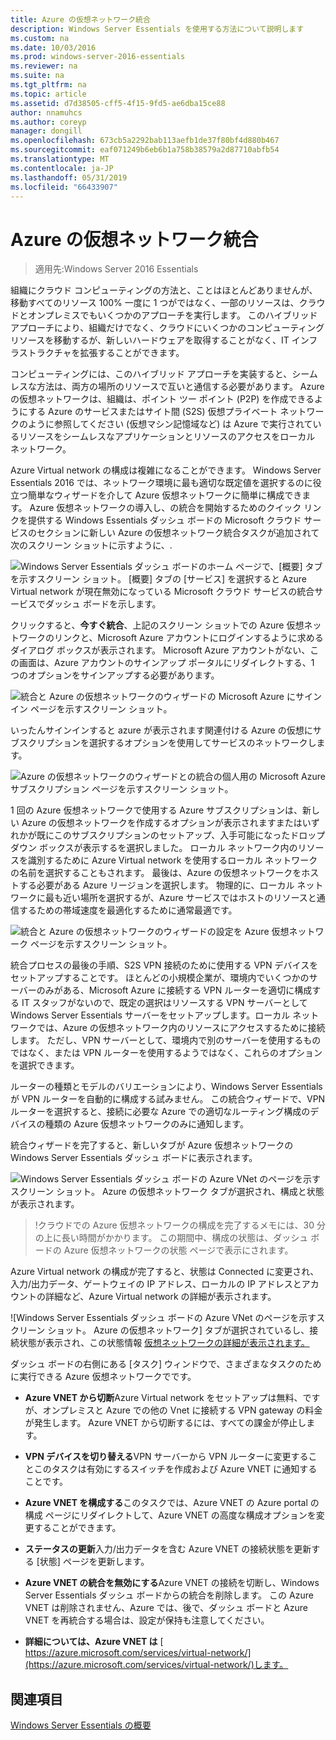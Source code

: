 ```yaml
---
title: Azure の仮想ネットワーク統合
description: Windows Server Essentials を使用する方法について説明します
ms.custom: na
ms.date: 10/03/2016
ms.prod: windows-server-2016-essentials
ms.reviewer: na
ms.suite: na
ms.tgt_pltfrm: na
ms.topic: article
ms.assetid: d7d38505-cff5-4f15-9fd5-ae6dba15ce88
author: nnamuhcs
ms.author: coreyp
manager: dongill
ms.openlocfilehash: 673cb5a2292bab113aefb1de37f80bf4d880b467
ms.sourcegitcommit: eaf071249b6eb6b1a758b38579a2d87710abfb54
ms.translationtype: MT
ms.contentlocale: ja-JP
ms.lasthandoff: 05/31/2019
ms.locfileid: "66433907"
---
```

# <a name="azure-virtual-network-integration"></a>Azure の仮想ネットワーク統合

>適用先:Windows Server 2016 Essentials

組織にクラウド コンピューティングの方法と、ことはほとんどありませんが、移動すべてのリソース 100% 一度に 1 つがではなく、一部のリソースは、クラウドとオンプレミスでもいくつかのアプローチを実行します。 このハイブリッド アプローチにより、組織だけでなく、クラウドにいくつかのコンピューティング リソースを移動するが、新しいハードウェアを取得することがなく、IT インフラストラクチャを拡張することができます。

コンピューティングには、このハイブリッド アプローチを実装すると、シームレスな方法は、両方の場所のリソースで互いと通信する必要があります。 Azure の仮想ネットワークは、組織は、ポイント ツー ポイント (P2P) を作成できるようにする Azure のサービスまたはサイト間 (S2S) 仮想プライベート ネットワークのように参照してください (仮想マシン記憶域など) は Azure で実行されているリソースをシームレスなアプリケーションとリソースのアクセスをローカル ネットワーク。

Azure Virtual network の構成は複雑になることができます。 Windows Server Essentials 2016 では、ネットワーク環境に最も適切な既定値を選択するのに役立つ簡単なウィザードを介して Azure 仮想ネットワークに簡単に構成できます。 Azure 仮想ネットワークの導入し、の統合を開始するためのクイック リンクを提供する Windows Essentials ダッシュ ボードの Microsoft クラウド サービスのセクションに新しい Azure の仮想ネットワーク統合タスクが追加されて次のスクリーン ショットに示すように、.

![Windows Server Essentials ダッシュ ボードのホーム ページで、[概要] タブを示すスクリーン ショット。 [概要] タブの [サービス] を選択すると Azure Virtual network が現在無効になっている Microsoft クラウド サービスの統合サービスでダッシュ ボードを示します。](media/azure-virtual-network-1.PNG)

クリックすると、**今すぐ統合**、上記のスクリーン ショットでの Azure 仮想ネットワークのリンクと、Microsoft Azure アカウントにログインするように求めるダイアログ ボックスが表示されます。 Microsoft Azure アカウントがない、この画面は、Azure アカウントのサインアップ ポータルにリダイレクトする、1 つのオプションをサインアップする必要があります。

![統合と Azure の仮想ネットワークのウィザードの Microsoft Azure にサインイン ページを示すスクリーン ショット。](media/azure-virtual-network-2.PNG)

いったんサインインすると azure が表示されます関連付ける Azure の仮想にサブスクリプションを選択するオプションを使用してサービスのネットワークします。

![Azure の仮想ネットワークのウィザードとの統合の個人用の Microsoft Azure サブスクリプション ページを示すスクリーン ショット。](media/azure-virtual-network-3.PNG)

1 回の Azure 仮想ネットワークで使用する Azure サブスクリプションは、新しい Azure の仮想ネットワークを作成するオプションが表示されますまたはいずれかが既にこのサブスクリプションのセットアップ、入手可能になったドロップダウン ボックスが表示するを選択しました。 ローカル ネットワーク内のリソースを識別するために Azure Virtual network を使用するローカル ネットワークの名前を選択することもされます。 最後は、Azure の仮想ネットワークをホストする必要がある Azure リージョンを選択します。 物理的に、ローカル ネットワークに最も近い場所を選択するが、Azure サービスではホストのリソースと通信するための帯域速度を最適化するために通常最適です。

![統合と Azure の仮想ネットワークのウィザードの設定を Azure 仮想ネットワーク ページを示すスクリーン ショット。](media/azure-virtual-network-4.PNG)

統合プロセスの最後の手順、S2S VPN 接続のために使用する VPN デバイスをセットアップすることです。 ほとんどの小規模企業が、環境内でいくつかのサーバーのみがある、Microsoft Azure に接続する VPN ルーターを適切に構成する IT スタッフがないので、既定の選択はリソースする VPN サーバーとして Windows Server Essentials サーバーをセットアップします。ローカル ネットワークでは、Azure の仮想ネットワーク内のリソースにアクセスするために接続します。 ただし、VPN サーバーとして、環境内で別のサーバーを使用するものではなく、または VPN ルーターを使用するようではなく、これらのオプションを選択できます。

ルーターの種類とモデルのバリエーションにより、Windows Server Essentials が VPN ルーターを自動的に構成する試みません。 この統合ウィザードで、VPN ルーターを選択すると、接続に必要な Azure での適切なルーティング構成のデバイスの種類の Azure 仮想ネットワークのみに通知します。

統合ウィザードを完了すると、新しいタブが Azure 仮想ネットワークの Windows Server Essentials ダッシュ ボードに表示されます。

![Windows Server Essentials ダッシュ ボードの Azure VNet のページを示すスクリーン ショット。 Azure の仮想ネットワーク タブが選択され、構成と状態が表示されます。](media/azure-virtual-network-5.PNG)

>!クラウドでの Azure 仮想ネットワークの構成を完了するメモには、30 分の上に長い時間がかかります。 この期間中、構成の状態は、ダッシュ ボードの Azure 仮想ネットワークの状態 ページで表示にされます。

Azure Virtual network の構成が完了すると、状態は Connected に変更され、入力/出力データ、ゲートウェイの IP アドレス、ローカルの IP アドレスとアカウントの詳細など、Azure Virtual network の詳細が表示されます。

![Windows Server Essentials ダッシュ ボードの Azure VNet のページを示すスクリーン ショット。 Azure の仮想ネットワーク] タブが選択されているし、接続状態が表示され、この状態情報 [仮想ネットワークの詳細が表示されます。](media/azure-virtual-network-6.PNG)

ダッシュ ボードの右側にある [タスク] ウィンドウで、さまざまなタスクのために実行できる Azure 仮想ネットワークでです。

-   **Azure VNET から切断**Azure Virtual network をセットアップは無料、ですが、オンプレミスと Azure での他の Vnet に接続する VPN gateway の料金が発生します。 Azure VNET から切断するには、すべての課金が停止します。

-   **VPN デバイスを切り替える**VPN サーバーから VPN ルーターに変更することこのタスクは有効にするスイッチを作成および Azure VNET に通知することです。

-   **Azure VNET を構成する**このタスクでは、Azure VNET の Azure portal の構成 ページにリダイレクトして、Azure VNET の高度な構成オプションを変更することができます。

-   **ステータスの更新**入力/出力データを含む Azure VNET の接続状態を更新する [状態] ページを更新します。

-   **Azure VNET の統合を無効にする**Azure VNET の接続を切断し、Windows Server Essentials ダッシュ ボードからの統合を削除します。 この Azure VNET は削除されません、Azure では、後で、ダッシュ ボードと Azure VNET を再統合する場合は、設定が保持も注意してください。

-   **詳細については、Azure VNET は** [ https://azure.microsoft.com/services/virtual-network/](https://azure.microsoft.com/services/virtual-network/)します。

<a name="see-also"></a>関連項目
--------
[Windows Server Essentials の概要](get-started.md)
